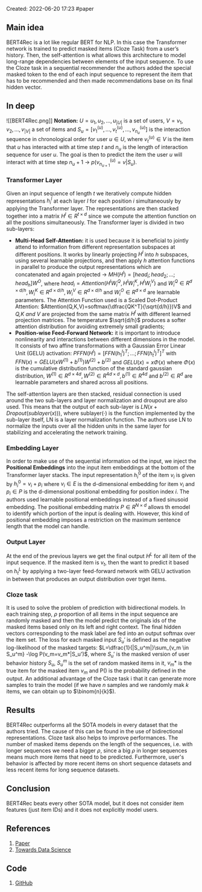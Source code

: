 Created: 2022-06-20 17:23
#paper

## Main idea
BERT4Rec is a lot like regular BERT for NLP. In this case the Transformer network is trained to predict masked items (Cloze Task) from a user’s history. Then, the self-attention is what allows this architecture to model long-range dependencies between elements of the input sequence.
To use the Cloze task in a sequential recommender the authors added the special masked token to the end of each input sequence to represent the item that has to be recommended and then made recommendations base on its final hidden vector.

## In deep
![[BERT4Rec.png]]
**Notation:** $U={u_1,u_2,...,u_{|U|}}$ is a set of users, $V={v_1,v_2,...,v_{|V|}}$ a set of items and $S_u=[v_1^{(u)},...,v_t^{(u)},...,v_{n_u}^{(u)}]$ is the interaction sequence in chronological order for user $u \in U$, where $v_t^{(u)} \in V$ is the item that *u* has interacted with at time step *t* and $n_u$ is the length of interaction sequence for user *u*. The goal is then to predict the item the user *u* will interact with at time step $n_u+1$ -> $p(v_{n_{u+1}}^{(u)}=v|S_u)$.

### Transformer Layer
Given an input sequence of length *t* we iteratively compute hidden representations $h_i^l$ at each layer *l* for each position *i* simultaneously by applying the Transformer layer. The representations are then stacked together into a matrix $H^l \in R^{t \times d}$ since we compute the attention function on all the positions simultaneously.
The Transformer layer is divided in two sub-layers:
- **Multi-Head Self-Attention:** it is used because it is beneficial to jointly attend to information from different representation subspaces at different positions. It works by linearly projecting $H^l$ into *h* subspaces, using several learnable projections, and then apply *h* attention functions in parallel to produce the output representations which are concatenated and again projected -> $MH(H^l)=[head_i;head_2;...;head_h]W^O$, where $head_i=Attention(H^lW_i^Q,H^lW_i^K,H^lW_i^V)$ and  $W_i^Q \in R^{d \times d/h}, W_i^K \in R^{d \times d/h}, W_i^V \in R^{d \times d/h}$ and $W_i^O \in R^{d \times d}$ are learnable parameters. The Attention Function used is a Scaled Dot-Product Attention: $Attention(Q,K,V)=softmax(\dfrac{QK^T}{\sqrt{d/h}})V$ and *Q,K and V* are projected from the same matrix $H^l$ with different learned projection matrices. The temperature $\sqrt{d/h}$ produces a softer attention distribution for avoiding extremely small gradients;
- **Position-wise Feed-Forward Network:** it is important to introduce nonlinearity and interactions between different dimensions in the model. It consists of two affine transformations with a Gaussian Error Linear Unit (GELU) activation: $PFFN(H^l)=[FFN(h_1^l)^T;...;FFN(h_t^l)^T]^T$ with $FFN(x)=GELU(xW^{(1)}+b^{(1)})W^{(2)}+b^{(2)}$ and $GELU(x)=x \Phi(x)$ where $\Phi(x)$ is the cumulative distribution function of the standard gaussian distribution, $W^{(1)} \in R^{d \times 4d}, W^{(2)} \in R^{4d \times d}, b^{(1)} \in R^{4d}$ and $b^{(2)} \in R^d$ are learnable parameters and shared across all positions.

The self-attention layers are then stacked, residual connection is used around the two sub-layers and layer normalization and droupout are also used. This means that the output of each sub-layer is $LN(x + Dropout(sublayer(x)))$, where sublayer(·) is the function implemented by the sub-layer itself, LN is a layer normalization function. The authors use LN to normalize the inputs over all the hidden units in the same layer for stabilizing and accelerating the network training.

### Embedding Layer
In order to make use of the sequential information od the input, we inject the **Positional Embeddings** into the input item embeddings at the bottom of the Transformer layer stacks. The input representation $h_i^0$ of the item $v_i$ is given by $h_i^0=v_i+p_i$ where $v_i \in E$ is the d-dimensional embedding for item $v_i$ and $p_i \in P$ is the d-dimensional positional embedding for position index *i*. The authors used learnable positional embeddings instead of a fixed sinusoid embedding. The positional embedding matrix $P \in R^{N \times d}$ allows th emodel to identify which portion of the input is dealing with. However, this kind of positional embedding imposes a restriction on the maximum sentence length that the model can handle.

### Output Layer
At the end of the previous layers we get the final output $H^L$ for all item of the input sequence. If the masked item is $v_t$, then the want to predict it based on $h_t^	L$ by applying a two-layer feed-forward network with GELU activation in between that produces an output distribution over trget items.

### Cloze task
It is used to solve the problem of prediction with bidirectional models. In each training step, $\rho$ proportion of all items in the input sequence are randomly masked and then the model predict the originals ids of the masked items based only on its left and right context. The final hidden vectors corresponding to the mask label are fed into an output softmax over the item set. The loss for each masked input $S_u'$ is defined as the negative log-likelihood of the masked targets: $L=\dfrac{1}{|S_u^m|}\sum_{v_m \in S_u^m} -\log P(v_m=v_m*|S_u')$, where $S_u'$ is the masked version of user behavior history $S_u$, $S_u^m$ is the set of random masked items in it, $v_m*$ is the true item for the masked item $v_m$ and P() is the probability defined in the output.
An additional advantage of the Cloze task i that it can generate more samples to train the model (if we have *n* samples and we randomly mak *k* items, we can obtain up to $\binom{n}{k}$).

## Results
BERT4Rec outperforms all the SOTA models in every dataset that the authors tried.
The cause of this can be found in the use of bidirectional representations. Cloze task also helps to improve performances.
The number of masked items depends on the length of the sequences, i.e. with longer sequences we need a bigger $\rho$, since a big $\rho$ in longer sequences means much more items that need to be predicted.
Furthermore, user's behavior is affected by more recent items on short sequence datasets and less recent items for long sequence datasets.

## Conclusion
BERT4Rec beats every other SOTA model, but it does not consider item features (just item IDs) and it does not explicitly model users. 

## References
1. [Paper](https://arxiv.org/pdf/1904.06690.pdf)
2. [Towards Data Science](https://towardsdatascience.com/build-your-own-movie-recommender-system-using-bert4rec-92e4e34938c5)

## Code
1. [GitHub](https://github.com/FeiSun/BERT4Rec?utm_source=catalyzex.com)
